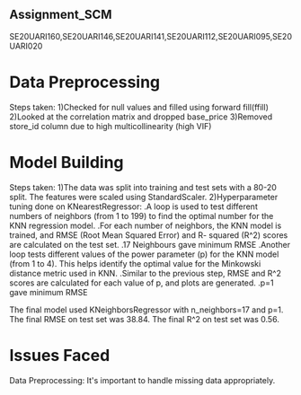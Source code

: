 ## Assignment_SCM
SE20UARI160,SE20UARI146,SE20UARI141,SE20UARI112,SE20UARI095,SE20UARI020

# Data Preprocessing
Steps taken:
1)Checked for null values and filled using forward fill(ffill)
2)Looked at the correlation matrix and dropped base_price
3)Removed store_id column due to high multicollinearity (high VIF)

# Model Building
Steps taken:
1)The data was split into training and test sets with a 80-20 split. The features were scaled using StandardScaler.
2)Hyperparameter tuning done on KNearestRegressor:
  .A loop is used to test different numbers of neighbors (from 1 to 199) to find the optimal number for      the KNN regression model.
  .For each number of neighbors, the KNN model is trained, and RMSE (Root Mean Squared Error) and R-         squared (R^2) scores are calculated on the test set.
  .17 Neighbours gave minimum RMSE
  .Another loop tests different values of the power parameter (p) for the KNN model (from 1 to 4). This      helps identify the optimal value for the Minkowski distance metric used in KNN.
  .Similar to the previous step, RMSE and R^2 scores are calculated for each value of p, and plots are       generated.
  .p=1 gave minimum RMSE
  
The final model used KNeighborsRegressor with n_neighbors=17 and p=1.
The final RMSE on test set was 38.84. The final R^2 on test set was 0.56.

# Issues Faced
Data Preprocessing: It's important to handle missing data appropriately. 

